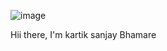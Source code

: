 
![image](https://github.com/Bhamare04/Bhamare04/assets/148467400/197442f9-e20b-4b48-bfd5-8c634d795ba7)



Hii there, I'm kartik sanjay Bhamare
